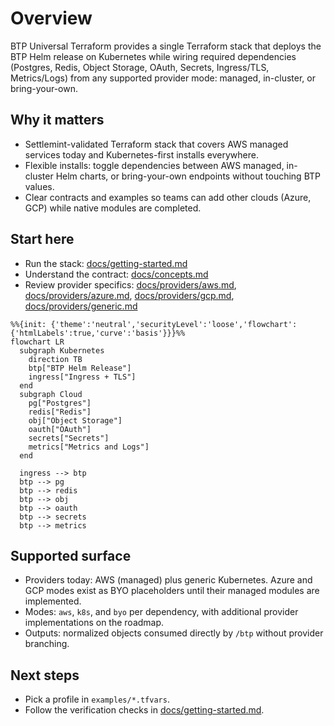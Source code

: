 # Overview

BTP Universal Terraform provides a single Terraform stack that deploys the BTP Helm release on Kubernetes while wiring required dependencies (Postgres, Redis, Object Storage, OAuth, Secrets, Ingress/TLS, Metrics/Logs) from any supported provider mode: managed, in-cluster, or bring-your-own.

## Why it matters
- Settlemint-validated Terraform stack that covers AWS managed services today and Kubernetes-first installs everywhere.
- Flexible installs: toggle dependencies between AWS managed, in-cluster Helm charts, or bring-your-own endpoints without touching BTP values.
- Clear contracts and examples so teams can add other clouds (Azure, GCP) while native modules are completed.

## Start here
- Run the stack: [docs/getting-started.md](getting-started.md)
- Understand the contract: [docs/concepts.md](concepts.md)
- Review provider specifics: [docs/providers/aws.md](providers/aws.md), [docs/providers/azure.md](providers/azure.md), [docs/providers/gcp.md](providers/gcp.md), [docs/providers/generic.md](providers/generic.md)

```mermaid
%%{init: {'theme':'neutral','securityLevel':'loose','flowchart':{'htmlLabels':true,'curve':'basis'}}}%%
flowchart LR
  subgraph Kubernetes
    direction TB
    btp["BTP Helm Release"]
    ingress["Ingress + TLS"]
  end
  subgraph Cloud
    pg["Postgres"]
    redis["Redis"]
    obj["Object Storage"]
    oauth["OAuth"]
    secrets["Secrets"]
    metrics["Metrics and Logs"]
  end

  ingress --> btp
  btp --> pg
  btp --> redis
  btp --> obj
  btp --> oauth
  btp --> secrets
  btp --> metrics
```

## Supported surface
- Providers today: AWS (managed) plus generic Kubernetes. Azure and GCP modes exist as BYO placeholders until their managed modules are implemented.
- Modes: `aws`, `k8s`, and `byo` per dependency, with additional provider implementations on the roadmap.
- Outputs: normalized objects consumed directly by `/btp` without provider branching.

## Next steps
- Pick a profile in `examples/*.tfvars`.
- Follow the verification checks in [docs/getting-started.md](getting-started.md).
